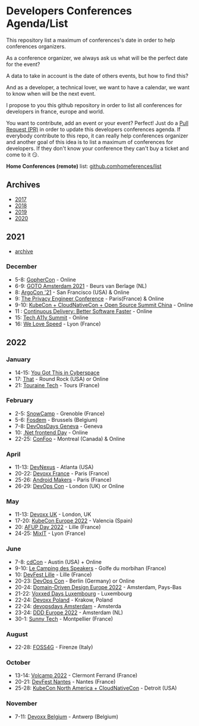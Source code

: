 # Developers Conferences Agenda/List

This repository list a maximum of conferences's date in order to help conferences organizers.

As a conference organizer, we always ask us what will be the perfect date for the event?

A data to take in account is the date of others events, but how to find this?

And as a developer, a technical lover, we want to have a calendar, we want to know when will be the next event.

I propose to you this github repository in order to list all conferences for developers in france, europe and world.

You want to contribute, add an event or your event? Perfect! Just do a [Pull Request (PR)](https://github.com/scraly/developers-conferences-agenda/pulls) in order to update this developers conferences agenda.
If everybody contribute to this repo, it can really help conferences organizer and another goal of this idea is to list a maximum of conferences for developers.
If they don't know your conference they can't buy a ticket and come to it 😏.

**Home Conferences (remote)** list: [github.comhomeferences/list](https://github.com/homeferences/list)

## Archives

* [2017](archives/2017.md)
* [2018](archives/2018.md)
* [2019](archives/2019.md)
* [2020](archives/2020.md)

## 2021

* [archive](archives/2021.md)

### December

* 5-8: [GopherCon](https://www.gophercon.com/) - Online
* 6-9: [GOTO Amsterdam 2021](https://gotoams.nl/) - Beurs van Berlage (NL)
* 8: [ArgoCon '21](https://argoproj.github.io/argocon21/) - San Francisco (USA) & Online
* 9: [The Privacy Engineer Conference](https://privacyengineercon.com/) - Paris(France) & Online
* 9-10: [KubeCon + CloudNativeCon + Open Source Summit China](https://www.lfasiallc.com/kubecon-cloudnativecon-open-source-summit-china/) - Online
* 11 : [Continuous Delivery: Better Software Faster](https://devternity.com/) - Online
* 15: [Tech A11y Summit](https://techa11y.dev/) - Online
* 16: [We Love Speed](https://www.welovespeed.com/en/2021/) - Lyon (France)

## 2022

### January

* 14-15: [You Got This in Cyberspace](https://yougotthis.io)
* 17: [That](https://that.us/) - Round Rock (USA) or Online
* 21: [Touraine Tech](https://touraine.tech/) - Tours (France)

### February

* 2-5: [SnowCamp](https://snowcamp.io/fr/) - Grenoble (France)
* 5-6: [Fosdem](https://fosdem.org/2022/) - Brussels (Belgium)
* 7-8: [DevOpsDays Geneva](https://devopsdays.org/events/2022-geneva/welcome/) - Geneva
* 10: [.Net frontend Day](https://www.dotnet-frontend.com/) - Online 
* 22-25: [ConFoo](https://confoo.ca/fr/2022) - Montreal (Canada) & Online

### April

* 11-13: [DevNexus](https://devnexus.com/) - Atlanta (USA)
* 20-22: [Devoxx France](https://www.devoxx.fr/) - Paris (France)
* 25-26: [Android Makers](https://androidmakers.fr/) - Paris (France)
* 26-29: [DevOps Con](https://devopscon.io/london/) - London (UK) or Online

### May

* 11-13: [Devoxx UK](https://www.devoxx.co.uk/) - London, UK
* 17-20: [KubeCon Europe 2022](https://events.linuxfoundation.org/kubecon-cloudnativecon-europe-2022/) - Valencia (Spain)
* 20: [AFUP Day 2022](https://event.afup.org/) - Lille (France)
* 24-25: [MixIT](https://mixitconf.org/fr/) - Lyon (France)

### June

* 7-8: [cdCon](https://events.linuxfoundation.org/cdcon/) - Austin (USA) + Online
* 9-10: [Le Camping des Speakers](https://camping-speakers.fr/) - Golfe du morbihan (France)
* 10: [DevFest Lille](http://devfest.gdglille.org) - Lille (France)
* 20-23: [DevOps Con](https://devopscon.io/berlin/) - Berlin (Germany) or Online
* 20-24: [Domain-Driven Design Europe 2022](https://2022.dddeurope.com/#page-top) - Amsterdam, Pays-Bas
* 21-22: [Voxxed Days Luxembourg](https://luxembourg.voxxeddays.com/en/) - Luxembourg
* 22-24: [Devoxx Poland](https://devoxx.pl/) - Krakow, Poland
* 22-24: [devopsdays Amsterdam](https://devopsdays.org/events/2022-amsterdam/welcome/) - Amsterda
* 23-24: [DDD Europe 2022](https://dddeurope.com/) - Amsterdam (NL)
* 30-1: [Sunny Tech](https://sunny-tech.io/) - Montpellier (France)

### August

* 22-28: [FOSS4G](https://2022.foss4g.org/) - Firenze (Italy)

### October

* 13-14: [Volcamp 2022](https://www.volcamp.io/) - Clermont Ferrand (France)
* 20-21: [DevFest Nantes](https://devfest.gdgnantes.com/) - Nantes (France)
* 25-28: [KubeCon North America + CloudNativeCon](https://events.linuxfoundation.org/kubecon-cloudnativecon-north-america-2022/) - Detroit (USA)

### November

* 7-11: [Devoxx Belgium](https://devoxx.be/) - Antwerp (Belgium)
